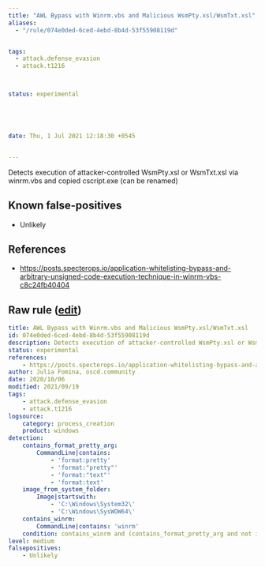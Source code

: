 ```yaml
---
title: "AWL Bypass with Winrm.vbs and Malicious WsmPty.xsl/WsmTxt.xsl"
aliases:
  - "/rule/074e0ded-6ced-4ebd-8b4d-53f55908119d"


tags:
  - attack.defense_evasion
  - attack.t1216



status: experimental





date: Thu, 1 Jul 2021 12:18:30 +0545


---
```


Detects execution of attacker-controlled WsmPty.xsl or WsmTxt.xsl via winrm.vbs and copied cscript.exe (can be renamed)

<!--more-->


## Known false-positives

* Unlikely



## References

* https://posts.specterops.io/application-whitelisting-bypass-and-arbitrary-unsigned-code-execution-technique-in-winrm-vbs-c8c24fb40404


## Raw rule ([edit](https://github.com/SigmaHQ/sigma/edit/master/rules/windows/process_creation/proc_creation_win_susp_winrm_awl_bypass.yml))
```yaml
title: AWL Bypass with Winrm.vbs and Malicious WsmPty.xsl/WsmTxt.xsl
id: 074e0ded-6ced-4ebd-8b4d-53f55908119d
description: Detects execution of attacker-controlled WsmPty.xsl or WsmTxt.xsl via winrm.vbs and copied cscript.exe (can be renamed)
status: experimental
references:
    - https://posts.specterops.io/application-whitelisting-bypass-and-arbitrary-unsigned-code-execution-technique-in-winrm-vbs-c8c24fb40404
author: Julia Fomina, oscd.community
date: 2020/10/06
modified: 2021/09/19
tags:
    - attack.defense_evasion
    - attack.t1216
logsource:
    category: process_creation
    product: windows
detection:
    contains_format_pretty_arg:       
        CommandLine|contains:
            - 'format:pretty'
            - 'format:"pretty"'
            - 'format:"text"'
            - 'format:text'
    image_from_system_folder:
        Image|startswith: 
            - 'C:\Windows\System32\'
            - 'C:\Windows\SysWOW64\'
    contains_winrm:
        CommandLine|contains: 'winrm'
    condition: contains_winrm and (contains_format_pretty_arg and not image_from_system_folder)
level: medium
falsepositives:
    - Unlikely

```

